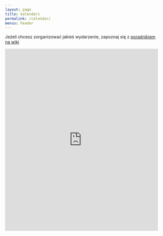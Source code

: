 ```yaml
---
layout: page
title: kalendarz
permalink: /calendar/
menus: header
---
```


Jeżeli chcesz zorganizować jakieś wydarzenie, zapoznaj się z [poradnikiem na wiki](//wiki.hs3.pl/zrob-se-meetup)

<iframe src="https://calendar.google.com/calendar/embed?showTitle=0&amp;height=600&amp;wkst=2&amp;hl=pl&amp;bgcolor=%23ffffff&amp;src=8s96dmhr9qv1akadn3b2el9kk8%40group.calendar.google.com&amp;color=%23A32929&amp;ctz=Europe%2FWarsaw" style="border: 0;  max-width: 100%; width:800px; height: 600px;" frameborder="0" scrolling="no"></iframe>
